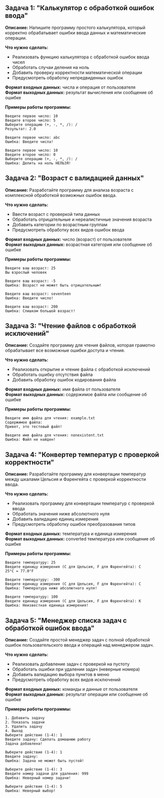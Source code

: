 ## **Задача 1: "Калькулятор с обработкой ошибок ввода"**

**Описание:** Напишите программу простого калькулятора, который корректно обрабатывает ошибки ввода данных и математические операции.

**Что нужно сделать:**
- Реализовать функцию калькулятора с обработкой ошибок ввода чисел
- Обработать случаи деления на ноль
- Добавить проверку корректности математической операции
- Предусмотреть обработку непредвиденных ошибок

**Формат входных данных:** числа и операция от пользователя  
**Формат выходных данных:** результат вычисления или сообщение об ошибке

**Примеры работы программы:**
```
Введите первое число: 10
Введите второе число: 5
Выберите операцию (+, -, *, /): /
Результат: 2.0
```

```
Введите первое число: abc
Ошибка: Введите числа!
```

```
Введите первое число: 10
Введите второе число: 0
Выберите операцию (+, -, *, /): /
Ошибка: Делить на ноль НЕЛЬЗЯ!
```
## **Задача 2: "Возраст с валидацией данных"**

**Описание:** Разработайте программу для анализа возраста с комплексной обработкой возможных ошибок ввода.

**Что нужно сделать:**
- Ввести возраст с проверкой типа данных
- Обработать отрицательные и нереалистичные значения возраста
- Добавить категории по возрастным группам
- Предусмотреть обработку всех видов ошибок ввода

**Формат входных данных:** число (возраст) от пользователя  
**Формат выходных данных:** возрастная категория или сообщение об ошибке

**Примеры работы программы:**
```
Введите ваш возраст: 25
Вы взрослый человек
```

```
Введите ваш возраст: -5
Ошибка: Возраст не может быть отрицательным!
```

```
Введите ваш возраст: seventeen
Ошибка: Введите число!
```

```
Введите ваш возраст: 200
Ошибка: Слишком большой возраст!
```
## **Задача 3: "Чтение файлов с обработкой исключений"**

**Описание:** Создайте программу для чтения файлов, которая грамотно обрабатывает все возможные ошибки доступа и чтения.

**Что нужно сделать:**
- Реализовать открытие и чтение файла с обработкой исключений
- Обработать ошибку отсутствия файла
- Добавить обработку ошибок кодирования файла

**Формат входных данных:** имя файла от пользователя  
**Формат выходных данных:** содержимое файла или сообщение об ошибке

**Примеры работы программы:**
```
Введите имя файла для чтения: example.txt
Содержимое файла:
Привет, это тестовый файл!
```

```
Введите имя файла для чтения: nonexistent.txt
Ошибка: Файл не найден!
```
## **Задача 4: "Конвертер температур с проверкой корректности"**

**Описание:** Разработайте программу для конвертации температур между шкалами Цельсия и Фаренгейта с проверкой корректности ввода.

**Что нужно сделать:**
- Реализовать программу для конвертации температур с проверкой ввода
- Обработать значения ниже абсолютного нуля
- Добавить валидацию единиц измерения
- Предусмотреть обработку ошибок преобразования типов

**Формат входных данных:** температура и единица измерения  
**Формат выходных данных:** converted температура или сообщение об ошибке

**Примеры работы программы:**
```
Введите температуру: 25
Введите единицу измерения (C для Цельсия, F для Фаренгейта): C
25°C = 77.0°F
```

```
Введите температуру: -300
Введите единицу измерения (C для Цельсия, F для Фаренгейта): C
Ошибка: Температура ниже абсолютного нуля!
```

```
Введите температуру: 100
Введите единицу измерения (C для Цельсия, F для Фаренгейта): K
Ошибка: Неизвестная единица измерения!
```
## **Задача 5: "Менеджер списка задач с обработкой ошибок ввода"**

**Описание:** Создайте простой менеджер задач с полной обработкой ошибок пользовательского ввода и операций над менеджером задач.

**Что нужно сделать:**
- Реализовать добавление задач с проверкой на пустоту
- Обработать ошибки при удалении задач (неверные номера)
- Добавить валидацию выбора пунктов в меню
- Предусмотреть обработку всех видов исключений

**Формат входных данных:** команды и данные от пользователя  
**Формат выходных данных:** результат операции или сообщение об ошибке

**Примеры работы программы:**
```
1. Добавить задачу
2. Показать задачи
3. Удалить задачу
4. Выход
Выберите действие (1-4): 1
Введите задачу: Сделать домашнюю работу
Задача добавлена!
```

```
Выберите действие (1-4): 1
Введите задачу: 
Ошибка: Задача не может быть пустой!
```

```
Выберите действие (1-4): 3
Введите номер задачи для удаления: 999
Ошибка: Неверный номер задачи!
```

```
Выберите действие (1-4): 5
Ошибка: Неверный выбор!
```
